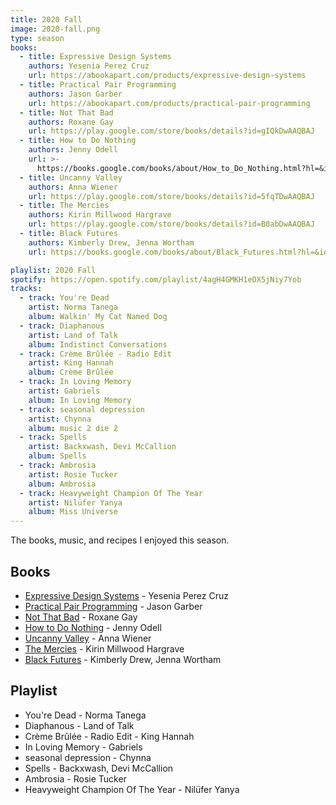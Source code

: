 ```yaml
---
title: 2020 Fall
image: 2020-fall.png
type: season
books:
  - title: Expressive Design Systems
    authors: Yesenia Perez Cruz
    url: https://abookapart.com/products/expressive-design-systems
  - title: Practical Pair Programming
    authors: Jason Garber
    url: https://abookapart.com/products/practical-pair-programming
  - title: Not That Bad
    authors: Roxane Gay
    url: https://play.google.com/store/books/details?id=gIQkDwAAQBAJ
  - title: How to Do Nothing
    authors: Jenny Odell
    url: >-
      https://books.google.com/books/about/How_to_Do_Nothing.html?hl=&id=286MDwAAQBAJ
  - title: Uncanny Valley
    authors: Anna Wiener
    url: https://play.google.com/store/books/details?id=5fqTDwAAQBAJ
  - title: The Mercies
    authors: Kirin Millwood Hargrave
    url: https://play.google.com/store/books/details?id=B0abDwAAQBAJ
  - title: Black Futures
    authors: Kimberly Drew, Jenna Wortham
    url: https://books.google.com/books/about/Black_Futures.html?hl=&id=MAIHEAAAQBAJ

playlist: 2020 Fall
spotify: https://open.spotify.com/playlist/4agH4GMKH1eOX5jNiy7Yob
tracks:
  - track: You're Dead
    artist: Norma Tanega
    album: Walkin' My Cat Named Dog
  - track: Diaphanous
    artist: Land of Talk
    album: Indistinct Conversations
  - track: Crème Brûlée - Radio Edit
    artist: King Hannah
    album: Crème Brûlée
  - track: In Loving Memory
    artist: Gabriels
    album: In Loving Memory
  - track: seasonal depression
    artist: Chynna
    album: music 2 die 2
  - track: Spells
    artist: Backxwash, Devi McCallion
    album: Spells
  - track: Ambrosia
    artist: Rosie Tucker
    album: Ambrosia
  - track: Heavyweight Champion Of The Year
    artist: Nilüfer Yanya
    album: Miss Universe
---
```


The books, music, and recipes I enjoyed this season.

## Books

- [Expressive Design Systems](https://abookapart.com/products/expressive-design-systems) - Yesenia Perez Cruz
- [Practical Pair Programming](https://abookapart.com/products/practical-pair-programming) - Jason Garber
- [Not That Bad](https://play.google.com/store/books/details?id=gIQkDwAAQBAJ) - Roxane Gay
- [How to Do Nothing](https://books.google.com/books/about/How_to_Do_Nothing.html?hl=&id=286MDwAAQBAJ) - Jenny Odell
- [Uncanny Valley](https://play.google.com/store/books/details?id=5fqTDwAAQBAJ) - Anna Wiener
- [The Mercies](https://play.google.com/store/books/details?id=B0abDwAAQBAJ) - Kirin Millwood Hargrave
- [Black Futures](https://books.google.com/books/about/Black_Futures.html?hl=&id=MAIHEAAAQBAJ) - Kimberly Drew, Jenna Wortham

## Playlist

- You're Dead - Norma Tanega
- Diaphanous - Land of Talk
- Crème Brûlée - Radio Edit - King Hannah
- In Loving Memory - Gabriels
- seasonal depression - Chynna
- Spells - Backxwash, Devi McCallion
- Ambrosia - Rosie Tucker
- Heavyweight Champion Of The Year - Nilüfer Yanya
